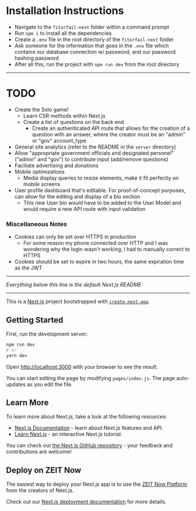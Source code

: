 # Installation Instructions

-   Navigate to the `fitorfail-next` folder within a command prompt
-   Run `npm i` to install all the dependencies
-   Create a `.env` file in the root directory of the `fitorfail-next` folder
-   Ask someone for the information that goes in the `.env` file which contains our database connection w/ password, and our password hashing password
-   After all this, run the project with `npm run dev` from the root directory

---

# TODO

-   Create the Solo game!
    -   Learn CSR methods within Next.js
    -   Create a list of questions on the back end
        -   Create an authenticated API route that allows for the creation of a question with an answer, where the creator must be an "admin" or "gov" account_type
-   General site analytics (refer to the README in the `server` directory)
-   Allow "appropriate government officials and designated personel" ("admin" and "gov") to contribute input (add/remove questions)
-   Faciliate advertising and donations
-   Mobile optimizations
    -   Media display queries to resize elements, make it fit perfectly on mobile screens
-   User profile dashboard that's editable. For proof-of-concept purposes, can allow for the editing and display of a bio section
    -   This new User bio would have to be added to the User Model and would require a new API route with input validation

### Miscellaneous Notes

-   Cookies can only be set over HTTPS in production
    -   For some reason my phone connected over HTTP and I was wondering why the login wasn't working; I had to manually correct to HTTPS
-   Cookies should be set to expire in two hours, the same expiration time as the JWT

---

_Everything below this line is the default Next.js README_

---

This is a [Next.js](https://nextjs.org/) project bootstrapped with [`create-next-app`](https://github.com/zeit/next.js/tree/canary/packages/create-next-app).

## Getting Started

First, run the development server:

```bash
npm run dev
# or
yarn dev
```

Open [http://localhost:3000](http://localhost:3000) with your browser to see the result.

You can start editing the page by modifying `pages/index.js`. The page auto-updates as you edit the file.

## Learn More

To learn more about Next.js, take a look at the following resources:

-   [Next.js Documentation](https://nextjs.org/docs) - learn about Next.js features and API.
-   [Learn Next.js](https://nextjs.org/learn) - an interactive Next.js tutorial.

You can check out [the Next.js GitHub repository](https://github.com/zeit/next.js/) - your feedback and contributions are welcome!

## Deploy on ZEIT Now

The easiest way to deploy your Next.js app is to use the [ZEIT Now Platform](https://zeit.co/import?utm_medium=default-template&filter=next.js&utm_source=create-next-app&utm_campaign=create-next-app-readme) from the creators of Next.js.

Check out our [Next.js deployment documentation](https://nextjs.org/docs/deployment) for more details.
